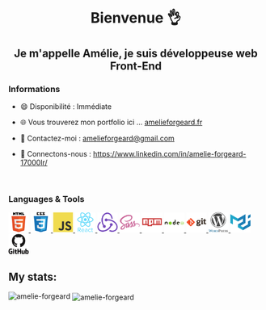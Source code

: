<h1 align="center">Bienvenue 👌</h1>

<h2 align="center">Je m'appelle Amélie, je suis développeuse web Front-End</h2>

<h3> Informations </h3>

- 😄 Disponibilité : Immédiate

- 🌐 Vous trouverez mon portfolio ici ... <a href="https://amelieforgeard.fr/" target="_blank"> amelieforgeard.fr </a>

- 📧 Contactez-moi : amelieforgeard@gmail.com

- 💬 Connectons-nous : <a href="" target="_blank"> https://www.linkedin.com/in/amelie-forgeard-17000lr/ </a>

<br />
<h3> Languages & Tools </h3>
<a href="https://www.w3schools.com/css/" target="_blank" rel="noreferrer">
      <img src="https://raw.githubusercontent.com/devicons/devicon/master/icons/html5/html5-original-wordmark.svg" alt="html5" width="40" height="40"/>
    </a>
    
<a href="https://www.w3schools.com/css/" target="_blank" rel="noreferrer">
      <img src="https://raw.githubusercontent.com/devicons/devicon/master/icons/css3/css3-original-wordmark.svg" alt="css3" width="40" height="40"/>
    </a>
    
<a href="https://www.w3schools.com/css/" target="_blank" rel="noreferrer">
      <img src="https://raw.githubusercontent.com/devicons/devicon/master/icons/javascript/javascript-original.svg" alt="js" width="40" height="40"/>
    </a>
    
<a href="https://www.w3schools.com/css/" target="_blank" rel="noreferrer">
      <img src="https://raw.githubusercontent.com/devicons/devicon/master/icons/react/react-original-wordmark.svg" alt="react" width="40" height="40"/>
    </a>
    
<a href="https://www.w3schools.com/css/" target="_blank" rel="noreferrer">
      <img src="https://raw.githubusercontent.com/devicons/devicon/master/icons/redux/redux-original.svg" alt="redux" width="40" height="40"/>
    </a>
    
<a href="https://www.w3schools.com/css/" target="_blank" rel="noreferrer">
      <img src="https://raw.githubusercontent.com/devicons/devicon/master/icons/sass/sass-original.svg" alt="sass" width="40" height="40"/>
    </a>
    
<a href="https://www.w3schools.com/css/" target="_blank" rel="noreferrer">
      <img src="https://raw.githubusercontent.com/devicons/devicon/master/icons/npm/npm-original-wordmark.svg" alt="npm" width="40" height="40"/>
    </a>
    
<a href="https://www.w3schools.com/css/" target="_blank" rel="noreferrer">
      <img src="https://raw.githubusercontent.com/devicons/devicon/master/icons/nodejs/nodejs-original-wordmark.svg" alt="nodejs" width="40" height="40"/>
    </a>

<a href="https://www.w3schools.com/css/" target="_blank" rel="noreferrer">
      <img src="https://raw.githubusercontent.com/devicons/devicon/master/icons/git/git-original-wordmark.svg" alt="git" width="40" height="40"/>
    </a>

<a href="https://www.w3schools.com/css/" target="_blank" rel="noreferrer">
      <img src="https://raw.githubusercontent.com/devicons/devicon/master/icons/wordpress/wordpress-original.svg" alt="wordpress" width="40" height="40"/>
    </a>
<a href="https://www.w3schools.com/css/" target="_blank" rel="noreferrer">
      <img src="https://raw.githubusercontent.com/devicons/devicon/master/icons/materialui/materialui-original.svg" alt="mui" width="40" height="40"/>
    </a>
<a href="https://www.w3schools.com/css/" target="_blank" rel="noreferrer">
      <img src="https://raw.githubusercontent.com/devicons/devicon/master/icons/github/github-original-wordmark.svg" alt="css3" width="40" height="40"/>
    </a>

<h2 align="left">My stats:</h2>
<p>
  <img align="left" src="https://github-readme-stats.vercel.app/api/top-langs?username=amelie-forgeard&show_icons=true&locale=en&layout=compact&theme=vision-friendly-dark" alt="amelie-forgeard" />
</p>

<p>&nbsp;<img align="center" src="https://github-readme-stats.vercel.app/api?username=amelie-forgeard&show_icons=true&locale=en&theme=vision-friendly-dark" alt="amelie-forgeard" /></p>

<!--
**amelie-forgeard/amelie-forgeard** is a ✨ _special_ ✨ repository because its `README.md` (this file) appears on your GitHub profile.

Here are some ideas to get you started:

- 🔭 I’m currently working on ...
- 🌱 I’m currently learning ...
- 👯 I’m looking to collaborate on ...
- 🤔 I’m looking for help with ...
- 💬 Ask me about ...
- 📫 How to reach me: ...
- 😄 Pronouns: ...
- ⚡ Fun fact: ...
-->
